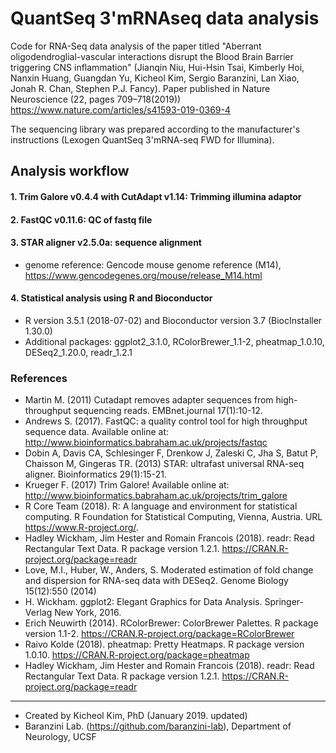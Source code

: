 # QuantSeq 3'mRNAseq data analysis
Code for RNA-Seq data analysis of the paper titled "Aberrant oligodendroglial-vascular interactions disrupt the Blood Brain Barrier triggering CNS inflammation" (Jianqin Niu, Hui-Hsin Tsai, Kimberly Hoi, Nanxin Huang, Guangdan Yu, Kicheol Kim, Sergio Baranzini, Lan Xiao, Jonah R. Chan, Stephen P.J. Fancy).
Paper published in Nature Neuroscience (22, pages 709–718(2019)) https://www.nature.com/articles/s41593-019-0369-4

The sequencing library was prepared according to the manufacturer's instructions (Lexogen QuantSeq 3'mRNA-seq FWD for Illumina).

## Analysis workflow
#### 1. Trim Galore v0.4.4 with CutAdapt v1.14: Trimming illumina adaptor
#### 2. FastQC v0.11.6: QC of fastq file
#### 3. STAR aligner v2.5.0a: sequence alignment
- genome reference: Gencode mouse genome reference (M14), https://www.gencodegenes.org/mouse/release_M14.html
#### 4. Statistical analysis using R and Bioconductor 
- R version 3.5.1 (2018-07-02) and Bioconductor version 3.7 (BiocInstaller 1.30.0)
- Additional packages: ggplot2_3.1.0, RColorBrewer_1.1-2, pheatmap_1.0.10, DESeq2_1.20.0, readr_1.2.1                


### References
- Martin M. (2011) Cutadapt removes adapter sequences from high-throughput sequencing reads. EMBnet.journal 17(1):10-12.
- Andrews S. (2017). FastQC: a quality control tool for high throughput sequence data. Available online at: http://www.bioinformatics.babraham.ac.uk/projects/fastqc
- Dobin A, Davis CA, Schlesinger F, Drenkow J, Zaleski C, Jha S, Batut P, Chaisson M, Gingeras TR. (2013) STAR: ultrafast universal RNA-seq aligner. Bioinformatics 29(1):15-21.
- Krueger F. (2017) Trim Galore! Available online at: http://www.bioinformatics.babraham.ac.uk/projects/trim_galore
- R Core Team (2018). R: A language and environment for statistical computing. R Foundation for Statistical Computing, Vienna, Austria. URL https://www.R-project.org/.
- Hadley Wickham, Jim Hester and Romain Francois (2018). readr: Read Rectangular Text Data. R package version 1.2.1. https://CRAN.R-project.org/package=readr
- Love, M.I., Huber, W., Anders, S. Moderated estimation of fold change and dispersion for RNA-seq data with DESeq2. Genome Biology 15(12):550 (2014)
- H. Wickham. ggplot2: Elegant Graphics for Data Analysis. Springer-Verlag New York, 2016.
- Erich Neuwirth (2014). RColorBrewer: ColorBrewer Palettes. R package version 1.1-2. https://CRAN.R-project.org/package=RColorBrewer
- Raivo Kolde (2018). pheatmap: Pretty Heatmaps. R package version 1.0.10. https://CRAN.R-project.org/package=pheatmap
- Hadley Wickham, Jim Hester and Romain Francois (2018). readr: Read Rectangular Text Data. R package version 1.2.1. https://CRAN.R-project.org/package=readr


-----
- Created by Kicheol Kim, PhD (January 2019. updated)
- Baranzini Lab. (https://github.com/baranzini-lab), Department of Neurology, UCSF
